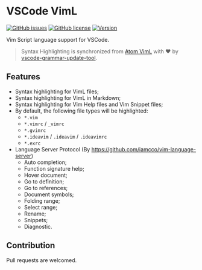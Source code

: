 # VSCode VimL

[![GitHub issues](https://img.shields.io/github/issues/XadillaX/vscode-language-viml.svg)](https://github.com/XadillaX/vscode-language-viml/issues)
[![GitHub license](https://img.shields.io/badge/license-MIT-blue.svg)](https://github.com/XadillaX/vscode-language-viml/blob/master/LICENSE) 
[![Version](https://vsmarketplacebadge.apphb.com/version-short/XadillaX.viml.svg?style=flat&color=blue)](https://marketplace.visualstudio.com/items?itemName=XadillaX.viml)

Vim Script language support for VSCode.

> Syntax Highlighting is synchronized from [Atom VimL](https://github.com/Alhadis/language-viml) with ❤ by [vscode-grammar-update-tool](https://github.com/XadillaX/vscode-update-grammar-tool).

## Features

+ Syntax highlighting for VimL files;
+ Syntax highlighting for VimL in Markdown;
+ Syntax highlighting for Vim Help files and Vim Snippet files;
+ By default, the following file types will be highlighted:
    - `*.vim`
    - `*.vimrc` / `_vimrc`
    - `*.gvimrc`
    - `*.ideavim` / `.ideavim` / `.ideavimrc`
    - `*.exrc`
+ Language Server Protocol (By https://github.com/iamcco/vim-language-server)
    - Auto completion;
    - Function signature help;
    - Hover document;
    - Go to definition;
    - Go to references;
    - Document symbols;
    - Folding range;
    - Select range;
    - Rename;
    - Snippets;
    - Diagnostic.

## Contribution

Pull requests are welcomed.

